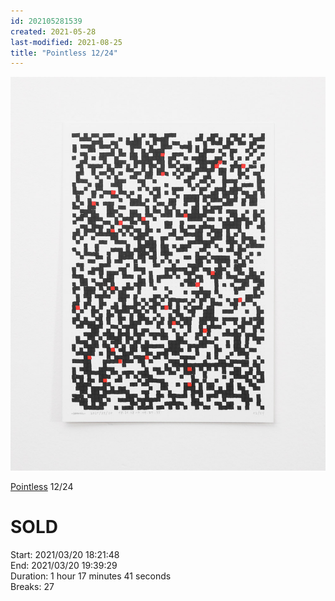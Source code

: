```yaml
---
id: 202105281539
created: 2021-05-28
last-modified: 2021-08-25
title: "Pointless 12/24"
---
```

![](../assets/202105281539.jpg)

[Pointless]([[202105271855]]) 12/24 

# SOLD

Start: 2021/03/20 18:21:48  
End: 2021/03/20 19:39:29  
Duration: 1 hour 17 minutes 41 seconds  
Breaks: 27